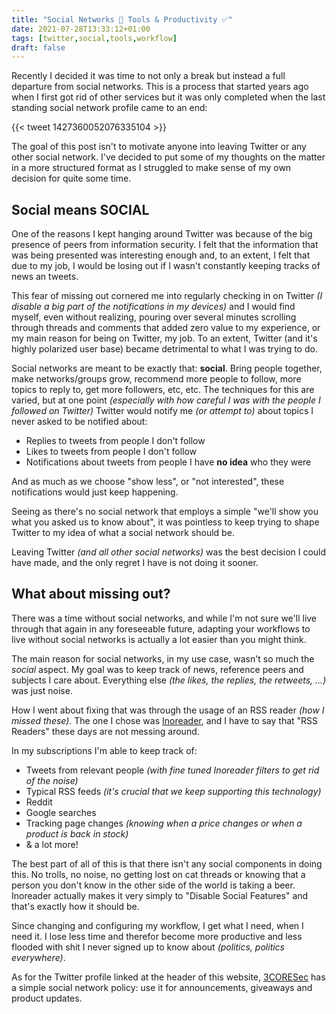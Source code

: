 ```yaml
---
title: "Social Networks 🚫 Tools & Productivity ✅"
date: 2021-07-28T13:33:12+01:00
tags: [twitter,social,tools,workflow]
draft: false
---
```


Recently I decided it was time to not only a break but instead a full departure from social networks. This is a process that started years ago when I first got rid of other services but it was only completed when the last standing social network profile came to an end:

{{< tweet 1427360052076335104 >}}

The goal of this post isn't to motivate anyone into leaving Twitter or any other social network. I've decided to put some of my thoughts on the matter in a more structured format as I struggled to make sense of my own decision for quite some time.

## Social means SOCIAL

One of the reasons I kept hanging around Twitter was because of the big presence of peers from information security. I felt that the information that was being presented was interesting enough and, to an extent, I felt that due to my job, I would be losing out if I wasn't constantly keeping tracks of news an tweets. 

This fear of missing out cornered me into regularly checking in on Twitter *(I disable a big part of the notifications in my devices)* and I would find myself, even without realizing, pouring over several minutes scrolling through threads and comments that added zero value to my experience, or my main reason for being on Twitter, my job. To an extent, Twitter (and it's highly polarized user base) became detrimental to what I was trying to do.


Social networks are meant to be exactly that: **social**. Bring people together, make networks/groups grow, recommend more people to follow, more topics to reply to, get more followers, etc, etc. The techniques for this are varied, but at one point *(especially with how careful I was with the people I followed on Twitter)* Twitter would notify me *(or attempt to)* about topics I never asked to be notified about:

- Replies to tweets from people I don't follow
- Likes to tweets from people I don't follow
- Notifications about tweets from people I have **no idea** who they were

And as much as we choose "show less", or "not interested", these notifications would just keep happening. 

Seeing as there's no social network that employs a simple "we'll show you what you asked us to know about", it was pointless to keep trying to shape Twitter to my idea of what a social network should be.

Leaving Twitter *(and all other social networks)* was the best decision I could have made, and the only regret I have is not doing it sooner.

## What about missing out? 

There was a time without social networks, and while I'm not sure we'll live through that again in any foreseeable future, adapting your workflows to live without social networks is actually a lot easier than you might think. 

The main reason for social networks, in my use case, wasn't so much the *social* aspect. My goal was to keep track of news, reference peers and subjects I care about. Everything else *(the likes, the replies, the retweets, ...)* was just noise.

How I went about fixing that was through the usage of an RSS reader *(how I missed these)*. The one I chose was [Inoreader](https://inoreader.com), and I have to say that "RSS Readers" these days are not messing around. 

In my subscriptions I'm able to keep track of:

- Tweets from relevant people *(with fine tuned Inoreader filters to get rid of the noise)*
- Typical RSS feeds *(it's crucial that we keep supporting this technology)*
- Reddit
- Google searches
- Tracking page changes *(knowing when a price changes or when a product is back in stock)*
- & a lot more!

The best part of all of this is that there isn't any social components in doing this. No trolls, no noise, no getting lost on cat threads or knowing that a person you don't know in the other side of the world is taking a beer. Inoreader actually makes it very simply to "Disable Social Features" and that's exactly how it should be. 

Since changing and configuring my workflow, I get what I need, when I need it. I lose less time and therefor become more productive and less flooded with shit I never signed up to know about *(politics, politics everywhere)*.

As for the Twitter profile linked at the header of this website, [3CORESec](/3coresec) has a simple social network policy: use it for announcements, giveaways and product updates. 
